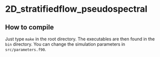 # 2D_stratifiedflow_pseudospectral

## How to compile
Just type `make` in the root directory. The executables are then found in the `bin` directory. You can change the simulation parameters in `src/parameters.f90`.

